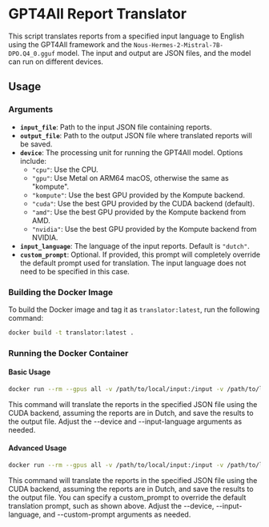 # GPT4All Report Translator

This script translates reports from a specified input language to English using the GPT4All framework and the `Nous-Hermes-2-Mistral-7B-DPO.Q4_0.gguf` model. The input and output are JSON files, and the model can run on different devices.

## Usage

### Arguments

- **`input_file`**: Path to the input JSON file containing reports.
- **`output_file`**: Path to the output JSON file where translated reports will be saved.
- **`device`**: The processing unit for running the GPT4All model. Options include:
  - `"cpu"`: Use the CPU.
  - `"gpu"`: Use Metal on ARM64 macOS, otherwise the same as "kompute".
  - `"kompute"`: Use the best GPU provided by the Kompute backend.
  - `"cuda"`: Use the best GPU provided by the CUDA backend (default).
  - `"amd"`: Use the best GPU provided by the Kompute backend from AMD.
  - `"nvidia"`: Use the best GPU provided by the Kompute backend from NVIDIA.
- **`input_language`**: The language of the input reports. Default is `"dutch"`.
- **`custom_prompt`**: Optional. If provided, this prompt will completely override the default prompt used for translation. The input language does not need to be specified in this case.

### Building the Docker Image

To build the Docker image and tag it as `translator:latest`, run the following command:

```bash
docker build -t translator:latest .
```

### Running the Docker Container

#### Basic Usage

```bash
docker run --rm --gpus all -v /path/to/local/input:/input -v /path/to/local/output:/output translator:latest --input-file /input/input.json --output-file /output/output.json

```

This command will translate the reports in the specified JSON file using the CUDA backend, assuming the reports are in Dutch, and save the results to the output file. Adjust the --device and --input-language arguments as needed.

#### Advanced Usage

```bash
docker run --rm --gpus all -v /path/to/local/input:/input -v /path/to/local/output:/output translator:latest --input-file /input/input.json --output-file /output/output.json --device cuda --input-language dutch --custom-prompt "Make a haiku from this report in English:"

```

This command will translate the reports in the specified JSON file using the CUDA backend, assuming the reports are in Dutch, and save the results to the output file. You can specify a custom_prompt to override the default translation prompt, such as shown above. Adjust the --device, --input-language, and --custom-prompt arguments as needed.

